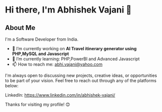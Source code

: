 # Hi there, I'm Abhishek Vajani 👋

## About Me
I'm a Software Developer from India. 
- 🔭 I’m currently working on **AI Travel itinerary generator using PHP,MySQL and Javascript** 
- 🌱 I’m currently learning: PHP,PowerBI and Advanced Javascript
- 📫 How to reach me: abhi.vajani@yahoo.com

I'm always open to discussing new projects, creative ideas, or opportunities to be part of your vision. Feel free to reach out through any of the platforms below:

LinkedIn: https://www.linkedin.com/in/abhishek-vajani/

Thanks for visiting my profile! 😊
